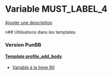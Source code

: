 # Variable MUST_LABEL_4
[Ajouter une description](https://fa-tvars.appspot.com/MUST_LABEL_4)

n## Utilisations dans les templates

### Version PunBB

#### [Template profile_add_body](punbb/profile_add_body.md)
* [Variable à la ligne 90](../punbb/profile_add_body.tpl#L90)